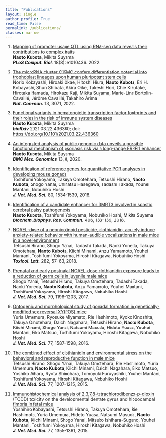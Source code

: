 ```yaml
---
title: "Publications"
layout: single
author_profile: True
read_time: False
permalink: /publications/
classes: narrow
---
```


1. [Mapping of promoter usage QTL using RNA-seq data reveals their contributions to complex traits](https://journals.plos.org/ploscompbiol/article?id=10.1371/journal.pcbi.1010436)<br>
**Naoto Kubota**, Mikita Suyama<br>
_**PLoS Comput. Biol**_. 18(8): e1010436. 2022.

1. [The microRNA cluster C19MC confers differentiation potential into trophoblast lineages upon human pluripotent stem cells](https://www.nature.com/articles/s41467-022-30775-w)<br>
Norio Kobayashi, Hiroaki Okae, Hitoshi Hiura, **Naoto Kubota**, Eri H. Kobayashi, Shun Shibata, Akira Oike, Takeshi Hori, Chie Kikutake, Hirotaka Hamada, Hirokazu Kaji, Mikita Suyama, Marie-Line Bortolin-Cavaillé, Jérôme Cavaillé, Takahiro Arima<br>
_**Nat. Commun.**_ 13, 3071, 2022.

1. [Functional variants in hematopoietic transcription factor footprints and their roles in the risk of immune system diseases](https://www.biorxiv.org/content/10.1101/2021.03.22.436360v1)<br>
**Naoto Kubota**, Mikita Suyama<br>
_**bioRxiv**_ 2021.03.22.436360; doi: https://doi.org/10.1101/2021.03.22.436360

1. [An integrated analysis of public genomic data unveils a possible functional mechanism of psoriasis risk via a long-range ERRFI1 enhancer](https://doi.org/10.1186/s12920-020-0662-9)<br>
**Naoto Kubota**, Mikita Suyama<br>
_**BMC Med. Genomics**_ 13, 8, 2020.

1. [Identification of reference genes for quantitative PCR analyses in developing mouse gonads](https://www.ncbi.nlm.nih.gov/pubmed/30175754)<br>
Toshifumi Yokoyama, Takuya Omotehara, Tetsushi Hirano, **Naoto Kubota**, Shogo Yanai, Chinatsu Hasegawa, Tadashi Takada, Youhei Mantani, Nobuhiko Hoshi<br>
_**J. Vet. Med. Sci.**_ 80, 1534–1539, 2018.

1. [Identification of a candidate enhancer for DMRT3 involved in spastic cerebral palsy pathogenesis](https://t.umblr.com/redirect?z=http%3A%2F%2Fwww.ncbi.nlm.nih.gov%2Fpubmed%2F29305858&t=N2EwMDZlOTA1ZjUyNDA3ZTE1NTVlOTRkMTQ5ODA1OTYwYmM2NDYxYixUbU4zdWpESg%3D%3D&p=&m=0)<br>
**Naoto Kubota**, Toshifumi Yokoyama, Nobuhiko Hoshi, Mikita Suyama<br>
_**Biochem. Biophys. Res. Commun.**_ 496, 133–139, 2018.<br>

1. [NOAEL-dose of a neonicotinoid pesticide, clothianidin, acutely induce anxiety-related behavior with human-audible vocalizations in male mice in a novel environment](https://t.umblr.com/redirect?z=http%3A%2F%2Fwww.ncbi.nlm.nih.gov%2Fpubmed%2F29030271&t=ZmM3YzA3MTk0NGE5NDUxNmUzMDk5MjBlODYyNTlmNzlkYTY3YTAxYixUbU4zdWpESg%3D%3D&p=&m=0)<br>
Tetsushi Hirano, Shogo Yanai, Tadashi Takada, Naoki Yoneda, Takuya Omotehara, **Naoto Kubota**, Kiichi Minami, Anzu Yamamoto, Youhei Mantani, Toshifumi Yokoyama, Hiroshi Kitagawa, Nobuhiko Hoshi<br>
_**Toxicol. Lett.**_ 282, 57–63, 2018.

1. [Prenatal and early postnatal NOAEL-dose clothianidin exposure leads to a reduction of germ cells in juvenile male mice](https://t.umblr.com/redirect?z=http%3A%2F%2Fwww.ncbi.nlm.nih.gov%2Fpubmed%2F28579575&t=NzlhZjJlZWE1NTkwYWI4MjdmNTQ0MGEzMGM4ZDg1ZTJjZmM2ODA4NSxUbU4zdWpESg%3D%3D&p=&m=0)<br>
Shogo Yanai, Tetsushi Hirano, Takuya Omotehara, Tadashi Takada, Naoki Yoneda, **Naoto Kubota**, Anzu Yamamoto, Youhei Mantani, Toshifumi Yokoyama, Hiroshi Kitagawa, Nobuhiko Hoshi<br>
_**J. Vet. Med. Sci.**_ 79, 1196–1203, 2017.

1. [Ontogenic and morphological study of gonadal formation in genetically-modified sex reversal XY(POS) mice](https://t.umblr.com/redirect?z=http%3A%2F%2Fwww.ncbi.nlm.nih.gov%2Fpubmed%2F26194606&t=ZTNlZjE2ZTkxYmE1ZGRhODA1NjYxOWI2YjM5MzcyMzJlNmRhNWRhMSxUbU4zdWpESg%3D%3D&p=&m=0)<br>
Yuria Umemura, Ryosuke Miyamato, Rie Hashimoto, Kyoko Kinoshita, Takuya Omotehara, Daichi Nagahara, Tetsushi Hirano, **Naoto Kubota**, Kiichi Minami, Shogo Yanai, Natsumi Masuda, Hideto Yuasa, Youhei Mantani, Eiko Matsuo, Toshifumi Yokoyama, Hiroshi Kitagawa, Nobuhiko Hoshi<br>
_**J. Vet. Med. Sci.**_ 77, 1587–1598, 2016.

1. [The combined effect of clothianidin and environmental stress on the behavioral and reproductive function in male mice](https://t.umblr.com/redirect?z=http%3A%2F%2Fwww.ncbi.nlm.nih.gov%2Fpubmed%2F25960033&t=ZTMwZWZjZDE1NmZhNzQ2YjlhY2Q1MzA4MjI4MTg2NzJlZGJiMWI0YyxUbU4zdWpESg%3D%3D&p=&m=0)<br>
Tetsushi Hirano, Shogo Yanai, Takuya Omotehara, Rie Hashimoto, Yuria Umemura, **Naoto Kubota**, Kiichi Minami, Daichi Nagahara, Eiko Matsuo, Yoshiko Aihara, Ryota Shinohara, Tomoyuki Furuyashiki, Youhei Mantani, Toshifumi Yokoyama, Hiroshi Kitagawa, Nobuhiko Hoshi<br>
_**J. Vet. Med. Sci.**_ 77, 1207–1215, 2015.

1. [Immunohistochemical analysis of 2,3,7,8-tetrachlorodibenzo-p-dioxin (TCDD) toxicity on the developmental dentate gyrus and hippocampal fimbria in fetal mice](https://t.umblr.com/redirect?z=http%3A%2F%2Fwww.ncbi.nlm.nih.gov%2Fpubmed%2F26096965&t=YmU4YWMxNzIzZWU4NmFhNzA3MDg2ZTMzZWFmYzJhZWQzNTY0MDU1NSxUbU4zdWpESg%3D%3D&p=&m=0)<br>
Yoshihiro Kobayashi, Tetsushi Hirano, Takuya Omotehara, Rie Hashimoto, Yuria Umemura, Hideto Yuasa, Natsumi Masuda, **Naoto Kubota**, Kiichi Minami, Shogo Yanai, Mitsuko Ishihara-Sugano, Youhei Mantani, Toshifumi Yokoyama, Hiroshi Kitagawa, Nobuhiko Hoshi<br>
_**J. Vet. Med. Sci.**_ 77, 1355–1361, 2015.